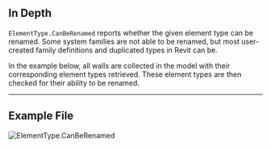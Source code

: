 ## In Depth
`ElementType.CanBeRenamed` reports whether the given element type can be renamed. Some system families are not able to be renamed, but most user-created family definitions and duplicated types in Revit can be.

In the example below, all walls are collected in the model with their corresponding element types retrieved. These element types are then checked for their ability to be renamed.
___
## Example File

![ElementType.CanBeRenamed](./Revit.Elements.ElementType.CanBeRenamed_img.jpg)
